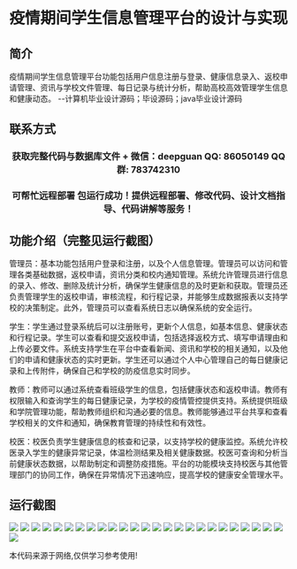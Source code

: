 <p><h1 align="center">疫情期间学生信息管理平台的设计与实现</h1></p>

## 简介
疫情期间学生信息管理平台功能包括用户信息注册与登录、健康信息录入、返校申请管理、资讯与学校文件管理、每日记录与统计分析，帮助高校高效管理学生信息和健康动态。    --计算机毕业设计源码；毕设源码；java毕业设计源码


## 联系方式
<p><h3 align="center">获取完整代码与数据库文件 + 微信：deepguan QQ: 86050149 QQ群: 783742310</h3></p>
<p><h3 align="center">可帮忙远程部署 包运行成功！提供远程部署、修改代码、设计文档指导、代码讲解等服务！</h3></p>

## 功能介绍（完整见运行截图）
管理员：基本功能包括用户登录和注册，以及个人信息管理。管理员可以访问和管理各类基础数据，返校申请，资讯分类和校内通知管理。系统允许管理员进行信息的录入、修改、删除及统计分析，确保学生健康信息的及时更新和获取。管理员还负责管理学生的返校申请，审核流程，和行程记录，并能够生成数据报表以支持学校的决策制定。此外，管理员可以查看系统日志以确保系统的安全运行。

学生：学生通过登录系统后可以注册账号，更新个人信息，如基本信息、健康状态和行程记录。学生可以查看和提交返校申请，包括选择返校方式、填写申请理由和上传必要文件。系统支持学生在平台中查看新闻、资讯和学校的相关通知，以及他们的申请和健康状态的实时更新。学生还可以通过个人中心管理自己的每日健康记录和上传附件，确保自己和学校的防疫信息实时同步。

教师：教师可以通过系统查看班级学生的信息，包括健康状态和返校申请。教师有权限输入和查询学生的每日健康记录，为学校的疫情管控提供支持。系统提供班级和学院管理功能，帮助教师组织和沟通必要的信息。教师能够通过平台共享和查看学校相关的文件和通知，确保教育管理的持续性和有效性。

校医：校医负责学生健康信息的核查和记录，以支持学校的健康监控。系统允许校医录入学生的健康异常记录，体温检测结果及相关健康数据。校医可查询和分析当前健康状态数据，以帮助制定和调整防疫措施。平台的功能模块支持校医与其他管理部门的协同工作，确保在异常情况下迅速响应，提高学校的健康安全管理水平。


## 运行截图
![](https://bs-1329754181.cos.ap-shanghai.myqcloud.com/ssm/StudentInformationManagementPlatformDuringPandemic/img/001.jpg)
![](https://bs-1329754181.cos.ap-shanghai.myqcloud.com/ssm/StudentInformationManagementPlatformDuringPandemic/img/002.jpg)
![](https://bs-1329754181.cos.ap-shanghai.myqcloud.com/ssm/StudentInformationManagementPlatformDuringPandemic/img/003.jpg)
![](https://bs-1329754181.cos.ap-shanghai.myqcloud.com/ssm/StudentInformationManagementPlatformDuringPandemic/img/004.jpg)
![](https://bs-1329754181.cos.ap-shanghai.myqcloud.com/ssm/StudentInformationManagementPlatformDuringPandemic/img/005.jpg)
![](https://bs-1329754181.cos.ap-shanghai.myqcloud.com/ssm/StudentInformationManagementPlatformDuringPandemic/img/006.jpg)
![](https://bs-1329754181.cos.ap-shanghai.myqcloud.com/ssm/StudentInformationManagementPlatformDuringPandemic/img/007.jpg)
![](https://bs-1329754181.cos.ap-shanghai.myqcloud.com/ssm/StudentInformationManagementPlatformDuringPandemic/img/008.jpg)
![](https://bs-1329754181.cos.ap-shanghai.myqcloud.com/ssm/StudentInformationManagementPlatformDuringPandemic/img/009.jpg)
![](https://bs-1329754181.cos.ap-shanghai.myqcloud.com/ssm/StudentInformationManagementPlatformDuringPandemic/img/010.jpg)
![](https://bs-1329754181.cos.ap-shanghai.myqcloud.com/ssm/StudentInformationManagementPlatformDuringPandemic/img/011.jpg)
![](https://bs-1329754181.cos.ap-shanghai.myqcloud.com/ssm/StudentInformationManagementPlatformDuringPandemic/img/012.jpg)
![](https://bs-1329754181.cos.ap-shanghai.myqcloud.com/ssm/StudentInformationManagementPlatformDuringPandemic/img/013.jpg)
![](https://bs-1329754181.cos.ap-shanghai.myqcloud.com/ssm/StudentInformationManagementPlatformDuringPandemic/img/014.jpg)
![](https://bs-1329754181.cos.ap-shanghai.myqcloud.com/ssm/StudentInformationManagementPlatformDuringPandemic/img/015.jpg)
![](https://bs-1329754181.cos.ap-shanghai.myqcloud.com/ssm/StudentInformationManagementPlatformDuringPandemic/img/016.jpg)
![](https://bs-1329754181.cos.ap-shanghai.myqcloud.com/ssm/StudentInformationManagementPlatformDuringPandemic/img/017.jpg)
![](https://bs-1329754181.cos.ap-shanghai.myqcloud.com/ssm/StudentInformationManagementPlatformDuringPandemic/img/018.jpg)
![](https://bs-1329754181.cos.ap-shanghai.myqcloud.com/ssm/StudentInformationManagementPlatformDuringPandemic/img/019.jpg)
![](https://bs-1329754181.cos.ap-shanghai.myqcloud.com/ssm/StudentInformationManagementPlatformDuringPandemic/img/020.jpg)
![](https://bs-1329754181.cos.ap-shanghai.myqcloud.com/ssm/StudentInformationManagementPlatformDuringPandemic/img/021.jpg)
![](https://bs-1329754181.cos.ap-shanghai.myqcloud.com/ssm/StudentInformationManagementPlatformDuringPandemic/img/022.jpg)
![](https://bs-1329754181.cos.ap-shanghai.myqcloud.com/ssm/StudentInformationManagementPlatformDuringPandemic/img/023.jpg)
![](https://bs-1329754181.cos.ap-shanghai.myqcloud.com/ssm/StudentInformationManagementPlatformDuringPandemic/img/024.jpg)
![](https://bs-1329754181.cos.ap-shanghai.myqcloud.com/ssm/StudentInformationManagementPlatformDuringPandemic/img/025.jpg)
![](https://bs-1329754181.cos.ap-shanghai.myqcloud.com/ssm/StudentInformationManagementPlatformDuringPandemic/img/026.jpg)

<p>本代码来源于网络,仅供学习参考使用!</p>

